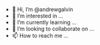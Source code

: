 - 👋 Hi, I’m @andrewgalvin
- 👀 I’m interested in ...
- 🌱 I’m currently learning ...
- 💞️ I’m looking to collaborate on ...
- 📫 How to reach me ...

<!---
andrewgalvin/andrewgalvin is a ✨ special ✨ repository because its `README.md` (this file) appears on your GitHub profile.
You can click the Preview link to take a look at your changes.
--->
